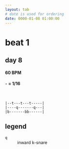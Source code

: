 ```yaml
---
layout: tab
# date is used for ordering
date: 0000-01-08 01:00:00
---
```


# beat 1
## day 8

#### 60 BPM
#### `-` = 1/16

<br/>

```
|--t---t---t-----|
|----q-------q---|
|b-------bb------|
```

## legend

<dl>
    <dt><code>q</code></dt><dd>inward k-snare</dd>
</dl>
